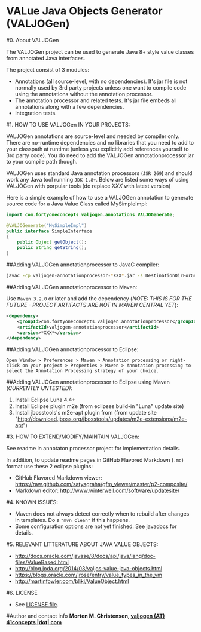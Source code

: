 VALue Java Objects Generator (VALJOGen)
=======================================

#0. About VALJOGen

The VALJOGen project can be used to generate Java 8+ style value classes from annotated Java interfaces.

The project consist of 3 modules:
- Annotations (all source-level, with no dependencies). It's jar file is not normally used by 3rd party projects unless one want to compile code using the annotations without the annotation processor.
- The annotation processor and related tests. It's jar file embeds all annotations along with a few dependencies.
- Integration tests.

#1. HOW TO USE VALJOGen IN YOUR PROJECTS:

VALJOGen annotations are source-level and needed by compiler only. There are no-runtime dependencies and no libraries that you need to add to your
classpath at runtime (unless you explicitly add references yourself to 3rd party code). You do need to add the VALJOGen annotationprocessor jar
to your compile path though.

VALJOGen uses standard Java annotation processors (`JSR 269`) and should work any Java tool running `JDK 1.8+`. Below are listed some ways of using VALJOGen with porpular
tools (do replace *XXX* with latest version)

Here is a simple example of how to use a VALJOGen annotation to generate source code for a Java Value Class called MySimpleImpl:

```java
import com.fortyoneconcepts.valjogen.annotations.VALJOGenerate;

@VALJOGenerate("MySimpleImpl")
public interface SimpleInterface
{
    public Object getObject();
    public String getString();
}
```

##Adding VALJOGen annotationprocessor to JavaC compiler:

```Bash
javac -cp valjogen-annotationprocessor-*XXX*.jar -s DestinationDirForGeneratedSources -d DestinationDirForOutputClasses SourceDirForYourCodeUsingTheAnnotationProcessor.java
```

##Adding VALJOGen annotationprocessor to Maven:

Use `Maven 3.2.0` or later and add the dependency (*NOTE: THIS IS FOR THE FUTURE - PROJECT ARTIFACTS ARE NOT IN MAVEN CENTRAL YET*):

```Xml
<dependency>
    <groupId>com.fortyoneconcepts.valjogen.annotationprocessor</groupId>
    <artifactId>valjogen-annotationprocessor</artifactId>
    <version>*XXX*</version>
</dependency>
```

##Adding VALJOGen annotationprocessor to Eclipse:

```
Open Window > Preferences > Maven > Annotation processing or right-click on your project > Properties > Maven > Annotation processing to select the Annotation Processing strategy of your choice.
```

##Adding VALJOGen annotationprocessor to Eclipse using Maven *(CURRENTLY UNTESTED)*:

1. Install Eclipse Luna 4.4+
2. Install Eclipse plugin m2e (from eclipses build-in "Luna" update site)
3. Install jbosstools's m2e-apt plugin from (from update site "http://download.jboss.org/jbosstools/updates/m2e-extensions/m2e-apt")

#3. HOW TO EXTEND/MODIFY/MAINTAIN VALJOGen:

See readme in annotaton processor project for implementation details.

In addition, to update readme pages in GitHub Flavored Markdown (`.md`) format use these 2 eclipse plugins:

- GitHub Flavored Markdown viewer: https://raw.github.com/satyagraha/gfm_viewer/master/p2-composite/
- Markdown editor: http://www.winterwell.com/software/updatesite/


#4. KNOWN ISSUES:
- Maven does not always detect correctly when to rebuild after changes in templates. Do a `"mvn clean"` if this happens.
- Some configuration options are not yet finished. See javadocs for details.

#5. RELEVANT LITTERATURE ABOUT JAVA VALUE OBJECTS:
- http://docs.oracle.com/javase/8/docs/api/java/lang/doc-files/ValueBased.html
- http://blog.joda.org/2014/03/valjos-value-java-objects.html
- https://blogs.oracle.com/jrose/entry/value_types_in_the_vm
- http://martinfowler.com/bliki/ValueObject.html

#6. LICENSE
- See [LICENSE file](./LICENSE).

#Author and contact info
**Morten M. Christensen, [valjogen (AT) 41concepts |dot| com](http://www.41concepts.com)**